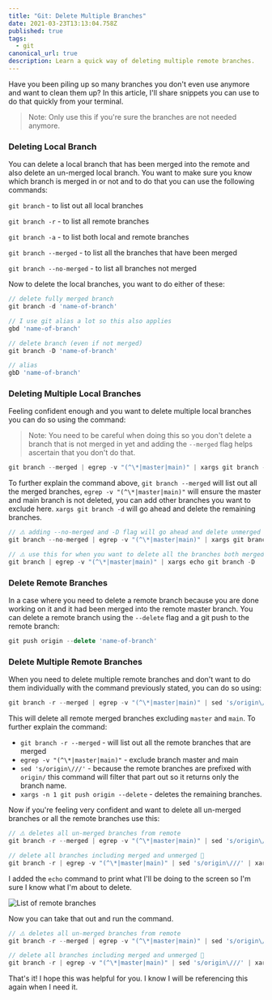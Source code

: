 ```yaml
---
title: "Git: Delete Multiple Branches"
date: 2021-03-23T13:13:04.758Z
published: true
tags:
  - git
canonical_url: true
description: Learn a quick way of deleting multiple remote branches.
---
```

Have you been piling up so many branches you don't even use anymore and want to clean them up? In this article, I'll share snippets you can use to do that quickly from your terminal.

> Note: Only use this if you're sure the branches are not needed anymore.

### Deleting Local Branch

You can delete a local branch that has been merged into the remote and also delete an un-merged local branch. You want to make sure you know which branch is merged in or not and to do that you can use the following commands:

`git branch` - to list out all local branches

`git branch -r` - to list all remote branches

`git branch -a` - to list both local and remote branches

`git branch --merged` - to list all the branches that have been merged

`git branch --no-merged` - to list all branches not merged

Now to delete the local branches, you want to do either of these:

```jsx
// delete fully merged branch
git branch -d 'name-of-branch' 

// I use git alias a lot so this also applies
gbd 'name-of-branch'

// delete branch (even if not merged)
git branch -D 'name-of-branch'

// alias 
gbD 'name-of-branch'
```

### Deleting Multiple Local Branches

Feeling confident enough and you want to delete multiple local branches you can do so using the command:

> Note: You need to be careful when doing this so you don't delete a branch that is not merged in yet and adding the `--merged` flag helps ascertain that you don't do that.

```jsx
git branch --merged | egrep -v "(^\*|master|main)" | xargs git branch -d
```

To further explain the command above, `git branch --merged` will list out all the merged branches, `egrep -v "(^\*|master|main)"` will ensure the master and main branch is not deleted,  you can add other branches you want to exclude here. `xargs git branch -d` will go ahead and delete the remaining branches.

```jsx
// ⚠️ adding --no-merged and -D flag will go ahead and delete unmerged branches
git branch --no-merged | egrep -v "(^\*|master|main)" | xargs git branch -D

// ⚠️ use this for when you want to delete all the branches both merged and unmerged
git branch | egrep -v "(^\*|master|main)" | xargs echo git branch -D
```

### Delete Remote Branches

In a case where you need to delete a remote branch because you are done working on it and it had been merged into the remote master branch. You can delete a remote branch using the `--delete` flag and a git push to the remote branch:

```jsx
git push origin --delete 'name-of-branch'
```

### Delete Multiple Remote Branches

When you need to delete multiple remote branches and don't want to do them individually with the command previously stated, you can do so using:

```jsx
git branch -r --merged | egrep -v "(^\*|master|main)" | sed 's/origin\///' | xargs -n 1 git push origin --delete
```

This will delete all remote merged branches excluding `master` and `main`. To further explain the command:

* `git branch -r --merged` - will list out all the remote branches that are merged
* `egrep -v "(^\*|master|main)"` - exclude branch master and main
* `sed 's/origin\///'` - because the remote branches are prefixed with `origin/` this command will filter that part out so it returns only the branch name.
* `xargs -n 1 git push origin --delete` - deletes the remaining branches.

Now if you're feeling very confident and want to delete all un-merged branches or all the remote branches use this:

```jsx
// ⚠️ deletes all un-merged branches from remote 
git branch -r --merged | egrep -v "(^\*|master|main)" | sed 's/origin\///' | xargs -n 1 echo git push origin --delete

// delete all branches including merged and unmerged 🙊 
git branch -r | egrep -v "(^\*|master|main)" | sed 's/origin\///' | xargs -n 1 echo git push origin --delete
```

I added the `echo` command to print what I'll be doing to the screen so I'm sure I know what I'm about to delete.

![List of remote branches](/images/uploads/screenshot-2021-03-23-at-14.09.22.png)

Now you can take that out and run the command.

```jsx
// ⚠️ deletes all un-merged branches from remote 
git branch -r --merged | egrep -v "(^\*|master|main)" | sed 's/origin\///' | xargs -n 1 git push origin --delete

// delete all branches including merged and unmerged 🙊 
git branch -r | egrep -v "(^\*|master|main)" | sed 's/origin\///' | xargs -n 1 git push origin --delete
```

That's it! I hope this was helpful for you. I know I will be referencing this again when I need it.